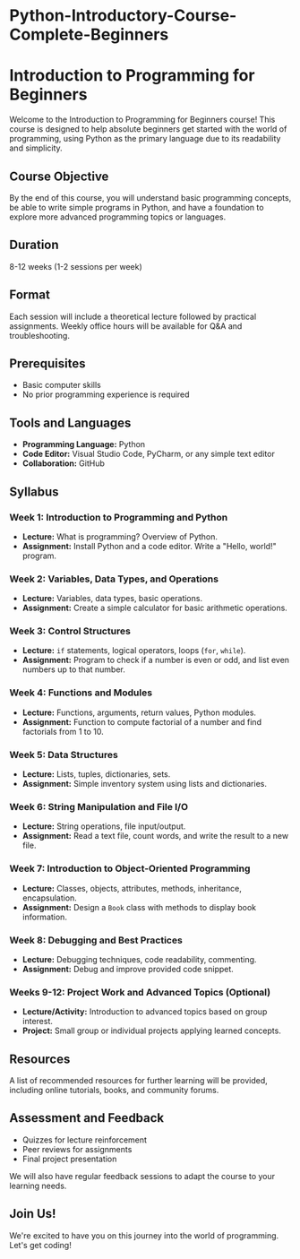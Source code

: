 # Python-Introductory-Course-Complete-Beginners

# Introduction to Programming for Beginners

Welcome to the Introduction to Programming for Beginners course! This course is designed to help absolute beginners get started with the world of programming, using Python as the primary language due to its readability and simplicity.

## Course Objective

By the end of this course, you will understand basic programming concepts, be able to write simple programs in Python, and have a foundation to explore more advanced programming topics or languages.

## Duration

8-12 weeks (1-2 sessions per week)

## Format

Each session will include a theoretical lecture followed by practical assignments. Weekly office hours will be available for Q&A and troubleshooting.

## Prerequisites

- Basic computer skills
- No prior programming experience is required

## Tools and Languages

- **Programming Language:** Python
- **Code Editor:** Visual Studio Code, PyCharm, or any simple text editor
- **Collaboration:** GitHub

## Syllabus

### Week 1: Introduction to Programming and Python

- **Lecture:** What is programming? Overview of Python.
- **Assignment:** Install Python and a code editor. Write a "Hello, world!" program.

### Week 2: Variables, Data Types, and Operations

- **Lecture:** Variables, data types, basic operations.
- **Assignment:** Create a simple calculator for basic arithmetic operations.

### Week 3: Control Structures

- **Lecture:** `if` statements, logical operators, loops (`for`, `while`).
- **Assignment:** Program to check if a number is even or odd, and list even numbers up to that number.

### Week 4: Functions and Modules

- **Lecture:** Functions, arguments, return values, Python modules.
- **Assignment:** Function to compute factorial of a number and find factorials from 1 to 10.

### Week 5: Data Structures

- **Lecture:** Lists, tuples, dictionaries, sets.
- **Assignment:** Simple inventory system using lists and dictionaries.

### Week 6: String Manipulation and File I/O

- **Lecture:** String operations, file input/output.
- **Assignment:** Read a text file, count words, and write the result to a new file.

### Week 7: Introduction to Object-Oriented Programming

- **Lecture:** Classes, objects, attributes, methods, inheritance, encapsulation.
- **Assignment:** Design a `Book` class with methods to display book information.

### Week 8: Debugging and Best Practices

- **Lecture:** Debugging techniques, code readability, commenting.
- **Assignment:** Debug and improve provided code snippet.

### Weeks 9-12: Project Work and Advanced Topics (Optional)

- **Lecture/Activity:** Introduction to advanced topics based on group interest.
- **Project:** Small group or individual projects applying learned concepts.

## Resources

A list of recommended resources for further learning will be provided, including online tutorials, books, and community forums.

## Assessment and Feedback

- Quizzes for lecture reinforcement
- Peer reviews for assignments
- Final project presentation

We will also have regular feedback sessions to adapt the course to your learning needs.

## Join Us!

We're excited to have you on this journey into the world of programming. Let's get coding!
